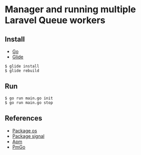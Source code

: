 # Manager and running multiple Laravel Queue workers

## Install

- [Go](https://golang.org/doc/install)
- [Glide](https://glide.sh)
```terminal
$ glide install
$ glide rebuild
```

## Run

```terminal
$ go run main.go init
$ go run main.go stop
```

## References

- [Package os](https://golang.org/pkg/os/)
- [Package signal](https://godoc.org/os/signal)
- [Apm](https://github.com/topfreegames/apm)
- [PmGo](https://github.com/struCoder/pmgo)
